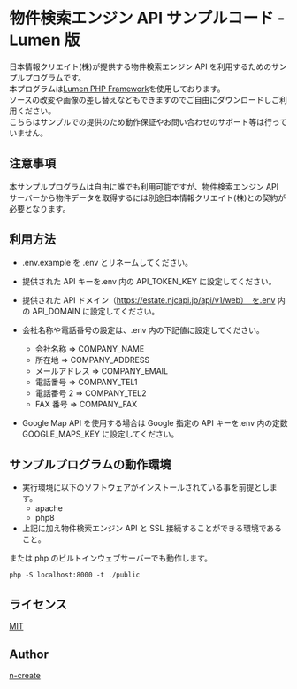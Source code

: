 # 物件検索エンジン API サンプルコード - Lumen 版

日本情報クリエイト(株)が提供する物件検索エンジン API を利用するためのサンプルプログラムです。  
本プログラムは[Lumen PHP Framework](https://github.com/laravel/lumen)を使用しております。  
ソースの改変や画像の差し替えなどもできますのでご自由にダウンロードしご利用ください。  
こちらはサンプルでの提供のため動作保証やお問い合わせのサポート等は行っていません。

## 注意事項

本サンプルプログラムは自由に誰でも利用可能ですが、物件検索エンジン API サーバーから物件データを取得するには別途日本情報クリエイト(株)との契約が必要となります。

## 利用方法

- .env.example を .env とリネームしてください。
- 提供された API キーを.env 内の API_TOKEN_KEY に設定してください。
- 提供された API ドメイン（https://estate.njcapi.jp/api/v1/web）　を.env 内の API_DOMAIN に設定してください。
- 会社名称や電話番号の設定は、.env 内の下記値に設定してください。

  - 会社名称 => COMPANY_NAME
  - 所在地 => COMPANY_ADDRESS
  - メールアドレス => COMPANY_EMAIL
  - 電話番号 => COMPANY_TEL1
  - 電話番号 2 => COMPANY_TEL2
  - FAX 番号 => COMPANY_FAX

- Google Map API を使用する場合は Google 指定の API キーを.env 内の定数 GOOGLE_MAPS_KEY に設定してください。

## サンプルプログラムの動作環境

- 実行環境に以下のソフトウェアがインストールされている事を前提とします。
  - apache
  - php8
- 上記に加え物件検索エンジン API と SSL 接続することができる環境であること。

または php のビルトインウェブサーバーでも動作します。

`php -S localhost:8000 -t ./public`

## ライセンス

[MIT](https://github.com/tcnksm/tool/blob/master/LICENCE)

## Author

[n-create](https://github.com/n-create)
